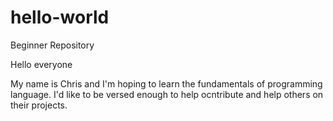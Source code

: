 # hello-world
Beginner Repository

Hello everyone

My name is Chris and I'm hoping to learn the fundamentals of programming language.
I'd like to be versed enough to help ocntribute and help others on their projects.

